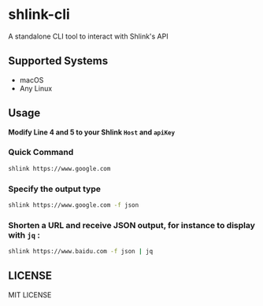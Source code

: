 # shlink-cli
A standalone CLI tool to interact with Shlink's API

## Supported Systems
- macOS
- Any Linux

## Usage
**Modify Line 4 and 5 to your Shlink `Host` and `apiKey`**

### Quick Command
```bash
shlink https://www.google.com
```

### Specify the output type
```bash
shlink https://www.google.com -f json
```

### Shorten a URL and receive JSON output, for instance to display with `jq` :
```bash
shlink https://www.baidu.com -f json | jq
```

## LICENSE
MIT LICENSE
